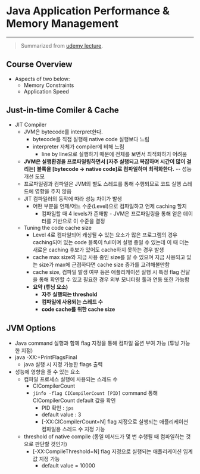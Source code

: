 # Java Application Performance & Memory Management

---

> Summarized from [udemy lecture](https://www.udemy.com/course/java-application-performance-and-memory-management).

## Course Overview

- Aspects of two below:
  - Memory Constraints
  - Application Speed

## Just-in-time Comiler & Cache

- JIT Compiler
  - JVM은 bytecode를 interpret한다.
    - bytecode를 직접 실행해 native code 실행보다 느림
    - interpreter 자체가 compiler에 비해 느림
      - line by line으로 실행하기 때문에 전체를 보면서 최적화하기 어려움
  - **JVM은 실행환경을 프로파일링하면서 [자주 실행되고 복잡하며 시간이 많이 걸리는] 블록을 [bytecode -> native code]로 컴파일하며 최적화한다.** -- 성능 개선 도모
  - 프로파일링과 컴파일은 JVM의 별도 스레드를 통해 수행되므로 코드 실행 스레드에 영향을 주지 않음
  - JIT 컴파일러의 동작에 따라 성능 차이가 발생
    - 어떤 부분을 언제/어느 수준(Level)으로 컴파일하고 언제 caching 할지
      - 컴파일할 때 4 levels가 존재함 - JVM은 프로파일링을 통해 얻은 데이터를 기반으로 이 수준을 결정
  - Tuning the code cache size
    - Level 4로 컴파일되어 캐싱될 수 있는 요소가 많은 프로그램의 경우 caching되어 있는 code 블록이 full이며 실행 중일 수 있는데 이 때 더는 새로운 caching 후보가 있어도 cache하지 못하는 경우 발생
    - cache max size와 지금 사용 중인 size를 알 수 있으며 지금 사용되고 있는 size가 max에 근접하다면 cache size 증가를 고려해볼만함
    - cache size, 컴파일 발생 여부 등은 애플리케이션 실행 시 특정 flag 전달을 통해 확인할 수 있고 필요한 경우 외부 모니터링 툴과 연동 또한 가능함
    - **요약 (튜닝 요소)**
      - **자주 실행되는 threshold**
      - **컴파일에 사용되는 스레드 수**
      - **code cache를 위한 cache size**

## JVM Options

- Java command 실행과 함께 flag 지정을 통해 컴파일 옵션 부여 가능 (튜닝 가능한 지점)
- java -XX:+PrintFlagsFinal
  - java 실행 시 지정 가능한 flags 출력
- 성능에 영향을 줄 수 있는 요소
  - 컴파일 프로세스 실행에 사용되는 스레드 수
    - CICompilerCount
    - `jinfo -flag CICompilerCount [PID]` command 통해 CICompilerCount default 값을 확인
      - PID 확인 : `jps`
      - default value : 3
      - [-XX:CICompilerCount=N] flag 지정으로 실행되는 애플리케이션 컴파일용 스레드 수 지정 가능
  - threshold of native compile (동일 메서드가 몇 번 수행될 때 컴파일하는 것으로 판단할 것인가)
    - [-XX:CompileThreshold=N] flag 지정으로 실행되는 애플리케이션 임계값 지정 가능
      - default value = 10000
